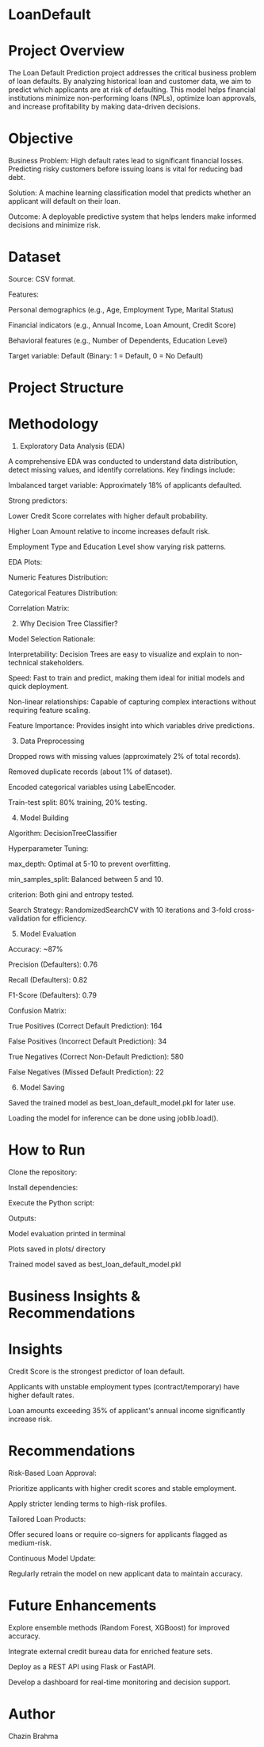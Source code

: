 # LoanDefault

# Project Overview

The Loan Default Prediction project addresses the critical business problem of loan defaults. By analyzing historical loan and customer data, we aim to predict which applicants are at risk of defaulting. This model helps financial institutions minimize non-performing loans (NPLs), optimize loan approvals, and increase profitability by making data-driven decisions.

# Objective

Business Problem: High default rates lead to significant financial losses. Predicting risky customers before issuing loans is vital for reducing bad debt.

Solution: A machine learning classification model that predicts whether an applicant will default on their loan.

Outcome: A deployable predictive system that helps lenders make informed decisions and minimize risk.

# Dataset

Source: CSV format.

Features:

Personal demographics (e.g., Age, Employment Type, Marital Status)

Financial indicators (e.g., Annual Income, Loan Amount, Credit Score)

Behavioral features (e.g., Number of Dependents, Education Level)

Target variable: Default (Binary: 1 = Default, 0 = No Default)

# Project Structure

# Methodology

1. Exploratory Data Analysis (EDA)

A comprehensive EDA was conducted to understand data distribution, detect missing values, and identify correlations. Key findings include:

Imbalanced target variable: Approximately 18% of applicants defaulted.

Strong predictors:

Lower Credit Score correlates with higher default probability.

Higher Loan Amount relative to income increases default risk.

Employment Type and Education Level show varying risk patterns.

EDA Plots:

Numeric Features Distribution:


Categorical Features Distribution:


Correlation Matrix:


2. Why Decision Tree Classifier?

Model Selection Rationale:

Interpretability: Decision Trees are easy to visualize and explain to non-technical stakeholders.

Speed: Fast to train and predict, making them ideal for initial models and quick deployment.

Non-linear relationships: Capable of capturing complex interactions without requiring feature scaling.

Feature Importance: Provides insight into which variables drive predictions.

3. Data Preprocessing

Dropped rows with missing values (approximately 2% of total records).

Removed duplicate records (about 1% of dataset).

Encoded categorical variables using LabelEncoder.

Train-test split: 80% training, 20% testing.

4. Model Building

Algorithm: DecisionTreeClassifier

Hyperparameter Tuning:

max_depth: Optimal at 5-10 to prevent overfitting.

min_samples_split: Balanced between 5 and 10.

criterion: Both gini and entropy tested.

Search Strategy: RandomizedSearchCV with 10 iterations and 3-fold cross-validation for efficiency.

5. Model Evaluation

Accuracy: ~87%

Precision (Defaulters): 0.76

Recall (Defaulters): 0.82

F1-Score (Defaulters): 0.79

Confusion Matrix:



True Positives (Correct Default Prediction): 164

False Positives (Incorrect Default Prediction): 34

True Negatives (Correct Non-Default Prediction): 580

False Negatives (Missed Default Prediction): 22

6. Model Saving

Saved the trained model as best_loan_default_model.pkl for later use.

Loading the model for inference can be done using joblib.load().

# How to Run

Clone the repository:

Install dependencies:

Execute the Python script:

Outputs:

Model evaluation printed in terminal

Plots saved in plots/ directory

Trained model saved as best_loan_default_model.pkl

# Business Insights & Recommendations

# Insights

Credit Score is the strongest predictor of loan default.

Applicants with unstable employment types (contract/temporary) have higher default rates.

Loan amounts exceeding 35% of applicant's annual income significantly increase risk.

# Recommendations

Risk-Based Loan Approval:

Prioritize applicants with higher credit scores and stable employment.

Apply stricter lending terms to high-risk profiles.

Tailored Loan Products:

Offer secured loans or require co-signers for applicants flagged as medium-risk.

Continuous Model Update:

Regularly retrain the model on new applicant data to maintain accuracy.

# Future Enhancements

Explore ensemble methods (Random Forest, XGBoost) for improved accuracy.

Integrate external credit bureau data for enriched feature sets.

Deploy as a REST API using Flask or FastAPI.

Develop a dashboard for real-time monitoring and decision support.

# Author

Chazin Brahma
